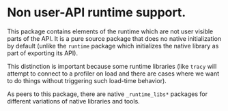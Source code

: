 # Non user-API runtime support.

This package contains elements of the runtime which are not user
visible parts of the API. It is a pure source package that does
no native initialization by default (unlike the `runtime` package
which initializes the native library as part of exporting its API).

This distinction is important because some runtime libraries (like
`tracy` will attempt to connect to a profiler on load and there are
cases where we want to do things without triggering such load-time
behavior).

As peers to this package, there are native `_runtime_libs*` packages
for different variations of native libraries and tools.
